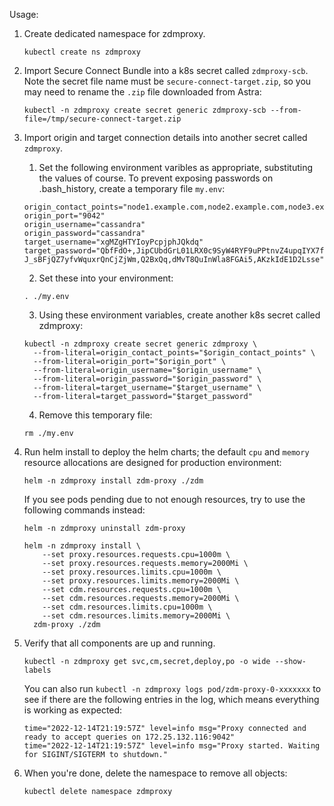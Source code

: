Usage:
1. Create dedicated namespace for zdmproxy.

    ```
    kubectl create ns zdmproxy
    ```

2. Import Secure Connect Bundle into a k8s secret called `zdmproxy-scb`. Note the secret file name must be `secure-connect-target.zip`, so you may need to rename the `.zip` file downloaded from Astra:

   ```
   kubectl -n zdmproxy create secret generic zdmproxy-scb --from-file=/tmp/secure-connect-target.zip
   ```

3. Import origin and target connection details into another secret called `zdmproxy`. 

   1. Set the following environment varibles as appropriate, substituting the values of course. To prevent exposing passwords on .bash_history, create a temporary file `my.env`:
   ```
   origin_contact_points="node1.example.com,node2.example.com,node3.example.com"
   origin_port="9042"
   origin_username="cassandra"
   origin_password="cassandra"
   target_username="xgMZgHTYIoyPcpjphJQkdq"
   target_password="QbfFdO+,JipCUbdGrL01LRX0c9SyW4RYF9uPPtnvZ4upqIYX7fgbDw7p8RYvL-J_sBFjQZ7yfvWquxrQnCjZjWm,Q2BxQq,dMvT8QuInWla8FGAi5,AKzkIdE1D2Lsse"
   ```

   2. Set these into your environment: 
   ```
   . ./my.env
   ```

   3. Using these environment variables, create another k8s secret called zdmproxy:

    ```
    kubectl -n zdmproxy create secret generic zdmproxy \
      --from-literal=origin_contact_points="$origin_contact_points" \
      --from-literal=origin_port="$origin_port" \
      --from-literal=origin_username="$origin_username" \
      --from-literal=origin_password="$origin_password" \
      --from-literal=target_username="$target_username" \
      --from-literal=target_password="$target_password"
    ```

   4. Remove this temporary file:  
   ```
   rm ./my.env
   ```


4. Run helm install to deploy the helm charts; the default `cpu` and `memory` resource allocations are designed for production environment:

    ```
    helm -n zdmproxy install zdm-proxy ./zdm
    ```

   If you see pods pending due to not enough resources, try to use the following commands instead:

    ```
    helm -n zdmproxy uninstall zdm-proxy
    ```

    ```
    helm -n zdmproxy install \
        --set proxy.resources.requests.cpu=1000m \
        --set proxy.resources.requests.memory=2000Mi \
        --set proxy.resources.limits.cpu=1000m \
        --set proxy.resources.limits.memory=2000Mi \
        --set cdm.resources.requests.cpu=1000m \
        --set cdm.resources.requests.memory=2000Mi \
        --set cdm.resources.limits.cpu=1000m \
        --set cdm.resources.limits.memory=2000Mi \
      zdm-proxy ./zdm
    ```

5. Verify that all components are up and running.

    ```
    kubectl -n zdmproxy get svc,cm,secret,deploy,po -o wide --show-labels
    ```

   You can also run ```kubectl -n zdmproxy logs pod/zdm-proxy-0-xxxxxxx``` to see if there are the following entries in the log, which means everything is working as expected:

    ```
    time="2022-12-14T21:19:57Z" level=info msg="Proxy connected and ready to accept queries on 172.25.132.116:9042"
    time="2022-12-14T21:19:57Z" level=info msg="Proxy started. Waiting for SIGINT/SIGTERM to shutdown."
    ```

6. When you're done, delete the namespace to remove all objects:

    ```
    kubectl delete namespace zdmproxy
    ```
